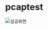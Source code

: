# pcaptest



![성공화면](https://user-images.githubusercontent.com/68038906/91579604-d7955900-e986-11ea-9760-65c98bf65043.PNG)
